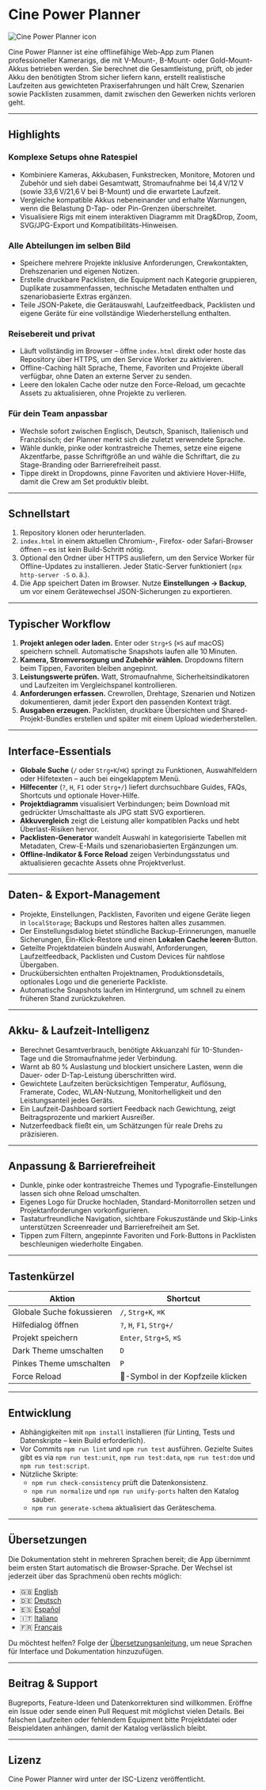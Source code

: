 # Cine Power Planner

![Cine Power Planner icon](icon.svg)

Cine Power Planner ist eine offlinefähige Web-App zum Planen professioneller Kamerarigs, die mit V-Mount-, B-Mount- oder Gold-Mount-Akkus betrieben werden. Sie berechnet die Gesamtleistung, prüft, ob jeder Akku den benötigten Strom sicher liefern kann, erstellt realistische Laufzeiten aus gewichteten Praxiserfahrungen und hält Crew, Szenarien sowie Packlisten zusammen, damit zwischen den Gewerken nichts verloren geht.

---

## Highlights

### Komplexe Setups ohne Ratespiel
- Kombiniere Kameras, Akkubasen, Funkstrecken, Monitore, Motoren und Zubehör und sieh dabei Gesamtwatt, Stromaufnahme bei 14,4 V/12 V (sowie 33,6 V/21,6 V bei B-Mount) und die erwartete Laufzeit.
- Vergleiche kompatible Akkus nebeneinander und erhalte Warnungen, wenn die Belastung D-Tap- oder Pin-Grenzen überschreitet.
- Visualisiere Rigs mit einem interaktiven Diagramm mit Drag&Drop, Zoom, SVG/JPG-Export und Kompatibilitäts-Hinweisen.

### Alle Abteilungen im selben Bild
- Speichere mehrere Projekte inklusive Anforderungen, Crewkontakten, Drehszenarien und eigenen Notizen.
- Erstelle druckbare Packlisten, die Equipment nach Kategorie gruppieren, Duplikate zusammenfassen, technische Metadaten enthalten und szenariobasierte Extras ergänzen.
- Teile JSON-Pakete, die Gerätauswahl, Laufzeitfeedback, Packlisten und eigene Geräte für eine vollständige Wiederherstellung enthalten.

### Reisebereit und privat
- Läuft vollständig im Browser – öffne `index.html` direkt oder hoste das Repository über HTTPS, um den Service Worker zu aktivieren.
- Offline-Caching hält Sprache, Theme, Favoriten und Projekte überall verfügbar, ohne Daten an externe Server zu senden.
- Leere den lokalen Cache oder nutze den Force-Reload, um gecachte Assets zu aktualisieren, ohne Projekte zu verlieren.

### Für dein Team anpassbar
- Wechsle sofort zwischen Englisch, Deutsch, Spanisch, Italienisch und Französisch; der Planner merkt sich die zuletzt verwendete Sprache.
- Wähle dunkle, pinke oder kontrastreiche Themes, setze eine eigene Akzentfarbe, passe Schriftgröße an und wähle die Schriftart, die zu Stage-Branding oder Barrierefreiheit passt.
- Tippe direkt in Dropdowns, pinne Favoriten und aktiviere Hover-Hilfe, damit die Crew am Set produktiv bleibt.

---

## Schnellstart

1. Repository klonen oder herunterladen.
2. `index.html` in einem aktuellen Chromium-, Firefox- oder Safari-Browser öffnen – es ist kein Build-Schritt nötig.
3. Optional den Ordner über HTTPS ausliefern, um den Service Worker für Offline-Updates zu installieren. Jeder Static-Server funktioniert (`npx http-server -S` o. ä.).
4. Die App speichert Daten im Browser. Nutze **Einstellungen → Backup**, um vor einem Gerätewechsel JSON-Sicherungen zu exportieren.

---

## Typischer Workflow

1. **Projekt anlegen oder laden.** Enter oder `Strg+S` (`⌘S` auf macOS) speichern schnell. Automatische Snapshots laufen alle 10 Minuten.
2. **Kamera, Stromversorgung und Zubehör wählen.** Dropdowns filtern beim Tippen, Favoriten bleiben angepinnt.
3. **Leistungswerte prüfen.** Watt, Stromaufnahme, Sicherheitsindikatoren und Laufzeiten im Vergleichspanel kontrollieren.
4. **Anforderungen erfassen.** Crewrollen, Drehtage, Szenarien und Notizen dokumentieren, damit jeder Export den passenden Kontext trägt.
5. **Ausgaben erzeugen.** Packlisten, druckbare Übersichten und Shared-Projekt-Bundles erstellen und später mit einem Upload wiederherstellen.

---

## Interface-Essentials

- **Globale Suche** (`/` oder `Strg+K`/`⌘K`) springt zu Funktionen, Auswahlfeldern oder Hilfetexten – auch bei eingeklapptem Menü.
- **Hilfecenter** (`?`, `H`, `F1` oder `Strg+/`) liefert durchsuchbare Guides, FAQs, Shortcuts und optionale Hover-Hilfe.
- **Projektdiagramm** visualisiert Verbindungen; beim Download mit gedrückter Umschalttaste als JPG statt SVG exportieren.
- **Akkuvergleich** zeigt die Leistung aller kompatiblen Packs und hebt Überlast-Risiken hervor.
- **Packlisten-Generator** wandelt Auswahl in kategorisierte Tabellen mit Metadaten, Crew-E-Mails und szenariobasierten Ergänzungen um.
- **Offline-Indikator & Force Reload** zeigen Verbindungsstatus und aktualisieren gecachte Assets ohne Projektverlust.

---

## Daten- & Export-Management

- Projekte, Einstellungen, Packlisten, Favoriten und eigene Geräte liegen in `localStorage`; Backups und Restores halten alles zusammen.
- Der Einstellungsdialog bietet stündliche Backup-Erinnerungen, manuelle Sicherungen, Ein-Klick-Restore und einen **Lokalen Cache leeren**-Button.
- Geteilte Projektdateien bündeln Auswahl, Anforderungen, Laufzeitfeedback, Packlisten und Custom Devices für nahtlose Übergaben.
- Druckübersichten enthalten Projektnamen, Produktionsdetails, optionales Logo und die generierte Packliste.
- Automatische Snapshots laufen im Hintergrund, um schnell zu einem früheren Stand zurückzukehren.

---

## Akku- & Laufzeit-Intelligenz

- Berechnet Gesamtverbrauch, benötigte Akkuanzahl für 10-Stunden-Tage und die Stromaufnahme jeder Verbindung.
- Warnt ab 80 % Auslastung und blockiert unsichere Lasten, wenn die Dauer- oder D-Tap-Leistung überschritten wird.
- Gewichtete Laufzeiten berücksichtigen Temperatur, Auflösung, Framerate, Codec, WLAN-Nutzung, Monitorhelligkeit und den Leistungsanteil jedes Geräts.
- Ein Laufzeit-Dashboard sortiert Feedback nach Gewichtung, zeigt Beitragsprozente und markiert Ausreißer.
- Nutzerfeedback fließt ein, um Schätzungen für reale Drehs zu präzisieren.

---

## Anpassung & Barrierefreiheit

- Dunkle, pinke oder kontrastreiche Themes und Typografie-Einstellungen lassen sich ohne Reload umschalten.
- Eigenes Logo für Drucke hochladen, Standard-Monitorrollen setzen und Projektanforderungen vorkonfigurieren.
- Tastaturfreundliche Navigation, sichtbare Fokuszustände und Skip-Links unterstützen Screenreader und Barrierefreiheit am Set.
- Tippen zum Filtern, angepinnte Favoriten und Fork-Buttons in Packlisten beschleunigen wiederholte Eingaben.

---

## Tastenkürzel

| Aktion | Shortcut |
| --- | --- |
| Globale Suche fokussieren | `/`, `Strg+K`, `⌘K` |
| Hilfedialog öffnen | `?`, `H`, `F1`, `Strg+/` |
| Projekt speichern | `Enter`, `Strg+S`, `⌘S` |
| Dark Theme umschalten | `D` |
| Pinkes Theme umschalten | `P` |
| Force Reload | 🔄-Symbol in der Kopfzeile klicken |

---

## Entwicklung

- Abhängigkeiten mit `npm install` installieren (für Linting, Tests und Datenskripte – kein Build erforderlich).
- Vor Commits `npm run lint` und `npm run test` ausführen. Gezielte Suites gibt es via `npm run test:unit`, `npm run test:data`, `npm run test:dom` und `npm run test:script`.
- Nützliche Skripte:
  - `npm run check-consistency` prüft die Datenkonsistenz.
  - `npm run normalize` und `npm run unify-ports` halten den Katalog sauber.
  - `npm run generate-schema` aktualisiert das Geräteschema.

---

## Übersetzungen

Die Dokumentation steht in mehreren Sprachen bereit; die App übernimmt beim ersten Start automatisch die Browser-Sprache. Der Wechsel ist jederzeit über das Sprachmenü oben rechts möglich:

- 🇬🇧 [English](README.en.md)
- 🇩🇪 [Deutsch](README.de.md)
- 🇪🇸 [Español](README.es.md)
- 🇮🇹 [Italiano](README.it.md)
- 🇫🇷 [Français](README.fr.md)

Du möchtest helfen? Folge der [Übersetzungsanleitung](docs/translation-guide.md), um neue Sprachen für Interface und Dokumentation hinzuzufügen.

---

## Beitrag & Support

Bugreports, Feature-Ideen und Datenkorrekturen sind willkommen. Eröffne ein Issue oder sende einen Pull Request mit möglichst vielen Details. Bei falschen Laufzeiten oder fehlendem Equipment bitte Projektdatei oder Beispieldaten anhängen, damit der Katalog verlässlich bleibt.

---

## Lizenz

Cine Power Planner wird unter der ISC-Lizenz veröffentlicht.
